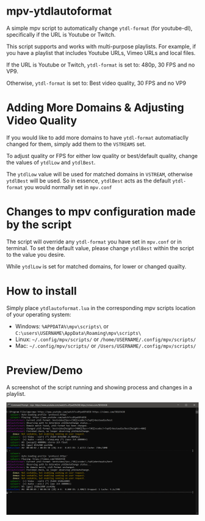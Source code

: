 # mpv-ytdlautoformat
A simple mpv script to automatically change `ytdl-format` (for youtube-dl), specifically if the URL is Youtube or Twitch.

This script supports and works with multi-purpose playlists. For example, if you have a playlist that includes Youtube URLs, Vimeo URLs and local files.

If the URL is Youtube or Twitch, `ytdl-format` is set to: 480p, 30 FPS and no VP9.

Otherwise, `ytdl-format` is set to: Best video quality, 30 FPS and no VP9

# Adding More Domains & Adjusting Video Quality
If you would like to add more domains to have `ytdl-format` automatiaclly changed for them, simply add them to the `VSTREAMS` set.

To adjust quality or FPS for either low quality or best/default quality, change the values of `ytdlLow` and `ytdlBest`.

The `ytdlLow` value will be used for matched domains in `VSTREAM`, otherwise `ytdlBest` will be used. So in essence, `ytdlBest` acts as the default `ytdl-format` you would normally set in `mpv.conf`

# Changes to mpv configuration made by the script
The script will override any `ytdl-format` you have set in `mpv.conf` or in terminal. To set the default value, please change `ytdlBest` within the script to the value you desire.

While `ytdlLow` is set for matched domains, for lower or changed quailty.

# How to install
Simply place `ytdlautoformat.lua` in the corresponding mpv scripts location of your operating system:

- Windows: `%APPDATA%\mpv\scripts\` or `C:\users\USERNAME\AppData\Roaming\mpv\scripts\`
- Linux: `~/.config/mpv/scripts/` or `/home/USERNAME/.config/mpv/scripts/`
- Mac: `~/.config/mpv/scripts/` or `/Users/USERNAME/.config/mpv/scripts/`

# Preview/Demo
A screenshot of the script running and showing process and changes in a playlist.

![mpv-ytdlautoformat preview](https://raw.githubusercontent.com/Samillion/mpv-ytdlautoformat/master/mpv-ytdlautoformat-demo.png)
